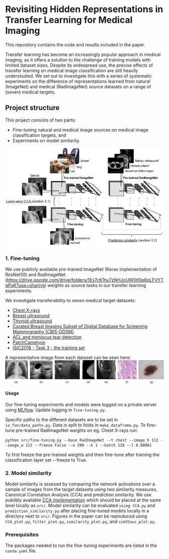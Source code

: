 # Revisiting Hidden Representations in Transfer Learning for Medical Imaging

This repository contains the code and results included in the paper.

Transfer learning has become an increasingly popular approach in medical imaging, as it offers a solution to the challenge of training models with limited dataset sizes. Despite its widespread use, the precise effects of transfer learning on medical image classification are still heavily understudied. We set out to investigate this with a series of systematic experiments on the difference of representations learned from natural (ImageNet) and medical (RadImageNet) source datasets on a range of (seven) medical targets.

## Project structure

This project consists of two parts: 

* Fine-tuning natural and medical image sources on medical image classification targets, and
* Experiments on model similarity.

<img src="method.PNG" alt="method overview">

### 1. Fine-tuning

We use publicly available pre-trained ImageNet (Keras implementation of ResNet50) and RadImageNet (https://drive.google.com/drive/folders/1Es7cK1hv7zNHJoUW0tI0e6nLFVYTqPqK?usp=sharing) weights as source tasks in our transfer learning experiments.

We investigate transferability to seven medical target datasets:
* [Chest X-rays](https://www.kaggle.com/paultimothymooney/chest-xray-pneumonia)
* [Breast ultrasound](https://www.kaggle.com/datasets/aryashah2k/breast-ultrasound-images-dataset)
* [Thyroid ultrasound](https://www.kaggle.com/datasets/dasmehdixtr/ddti-thyroid-ultrasound-images)
* [Curated Breast Imaging Subset of Digital Database for Screening Mammography (CBIS-DDSM)](https://wiki.cancerimagingarchive.net/pages/viewpage.action?pageId=22516629)
* [ACL and meniscus tear detection](https://stanfordmlgroup.github.io/competitions/mrnet/)
* [PatchCamelyon](http://basveeling.nl/posts/pcam/)
* [ISIC2018 - Task 3 - the training set](https://challenge2018.isic-archive.com/task3/training/)


A representative image from each dataset can be seen here:
<img src="data/datasets.png" alt="data">

#### Usage

Our fine-tuning experiments and models were logged on a private server using [MLflow](https://www.mlflow.org/). Update logging in `fine-tuning.py`.

Specific paths to the different datasets are to be set in `io_fun/data_paths.py`. Data is split to folds in `make_dataframe.py`. To fine-tune pre-trained RadImageNet weights on eg. Chest X-rays run:

```shell script
python src/fine-tuning.py --base RadImageNet --t chest --image_h 112 --image_w 112 --freeze False --e 200 --k 1 --batch 128 --l 0.00001
```
To first freeze the pre-trained weights and then fine-tune after training the classification layer set --freeze to True. 

### 2. Model similarity

Model similarity is assesed by comparing the network activations over a sample of images from the target datasets using two similarity measures, Canonical Correlation Analysis (CCA) and prediction similarity. We use publibly available [CCA implementation](https://github.com/google/svcca) which should be placed at the same level locally as `src/`. Model similarity can be evaluated `using CCA.py` and `prediction_similarity.py` after placing fine-tuned models locally in a directory next to `src/`. Figures in the paper can be reproduced using `CCA_plot.py`, `filter_plot.py`, `similarity_plot.py`, and `simVSauc_plot.py`.

### Prerequisites

The packages needed to run the fine-tuning experiments are listed in the `conda.yaml` file.
